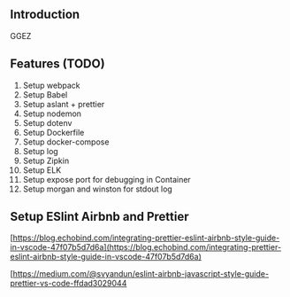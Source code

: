 ## Introduction

GGEZ

## Features (TODO)

1. Setup webpack
2. Setup Babel
3. Setup aslant + prettier
4. Setup nodemon
5. Setup dotenv
6. Setup Dockerfile
7. Setup docker-compose
8. Setup log
9. Setup Zipkin
10. Setup ELK
11. Setup expose port for debugging in Container
12. Setup morgan and winston for stdout log

## Setup ESlint Airbnb and Prettier

[https://blog.echobind.com/integrating-prettier-eslint-airbnb-style-guide-in-vscode-47f07b5d7d6a](https://blog.echobind.com/integrating-prettier-eslint-airbnb-style-guide-in-vscode-47f07b5d7d6a)

[https://medium.com/@svyandun/eslint-airbnb-javascript-style-guide-prettier-vs-code-ffdad3029044

